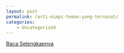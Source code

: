 ```yaml
---
layout: post
permalink: /arti-mimpi-teman-yang-tersesat/
categories:
    - Uncategorized
---
```


[Baca Selengkapnya](/05)